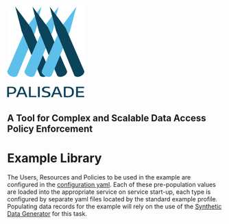 <!--
 Copyright 2018-2021 Crown Copyright

 Licensed under the Apache License, Version 2.0 (the "License");
 you may not use this file except in compliance with the License.
 You may obtain a copy of the License at

     http://www.apache.org/licenses/LICENSE-2.0

 Unless required by applicable law or agreed to in writing, software
 distributed under the License is distributed on an "AS IS" BASIS,
 WITHOUT WARRANTIES OR CONDITIONS OF ANY KIND, either express or implied.
 See the License for the specific language governing permissions and
 limitations under the License.
-->
# <img src="../logos/logo.svg" width="180">
## A Tool for Complex and Scalable Data Access Policy Enforcement

# Example Library

The Users, Resources and Policies to be used in the example are configured in the [configuration yaml](/src/main/resources/application-example.yaml).
Each of these pre-population values are loaded into the appropriate service on service start-up, each type is configured by separate yaml files located by the standard example profile.
Populating data records for the example will rely on the use of the [Synthetic Data Generator](https://github.com/gchq/synthetic-data-generator) for this task.